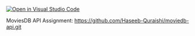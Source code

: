 [![Open in Visual Studio Code](https://classroom.github.com/assets/open-in-vscode-c66648af7eb3fe8bc4f294546bfd86ef473780cde1dea487d3c4ff354943c9ae.svg)](https://classroom.github.com/online_ide?assignment_repo_id=9005205&assignment_repo_type=AssignmentRepo)

MoviesDB API Assignment:
https://github.com/Haseeb-Quraishi/moviedb-api.git
